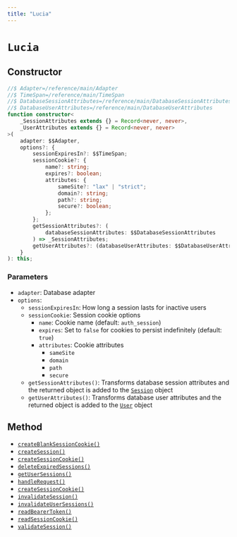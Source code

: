 ```yaml
---
title: "Lucia"
---
```


# `Lucia`

## Constructor

```ts
//$ Adapter=/reference/main/Adapter
//$ TimeSpan=/reference/main/TimeSpan
//$ DatabaseSessionAttributes=/reference/main/DatabaseSessionAttributes
//$ DatabaseUserAttributes=/reference/main/DatabaseUserAttributes
function constructor<
	_SessionAttributes extends {} = Record<never, never>,
	_UserAttributes extends {} = Record<never, never>
>(
	adapter: $$Adapter,
	options?: {
		sessionExpiresIn?: $$TimeSpan;
		sessionCookie?: {
			name?: string;
			expires?: boolean;
			attributes: {
				sameSite?: "lax" | "strict";
				domain?: string;
				path?: string;
				secure?: boolean;
			};
		};
		getSessionAttributes?: (
			databaseSessionAttributes: $$DatabaseSessionAttributes
		) => _SessionAttributes;
		getUserAttributes?: (databaseUserAttributes: $$DatabaseUserAttributes) => _UserAttributes;
	}
): this;
```

### Parameters

-   `adapter`: Database adapter
-   `options`:
    -   `sessionExpiresIn`: How long a session lasts for inactive users
    -   `sessionCookie`: Session cookie options
        -   `name`: Cookie name (default: `auth_session`)
        -   `expires`: Set to `false` for cookies to persist indefinitely (default: `true`)
        -   `attributes`: Cookie attributes
            -   `sameSite`
            -   `domain`
            -   `path`
            -   `secure`
    -   `getSessionAttributes()`: Transforms database session attributes and the returned object is added to the [`Session`](/reference/main/Session) object
    -   `getUserAttributes()`: Transforms database user attributes and the returned object is added to the [`User`](/reference/main/User) object

## Method

-   [`createBlankSessionCookie()`](/reference/main/Lucia/createBlankSessionCookie)
-   [`createSession()`](/reference/main/Lucia/createSession)
-   [`createSessionCookie()`](/reference/main/Lucia/createSessionCookie)
-   [`deleteExpiredSessions()`](/reference/main/Lucia/deleteExpiredSessions)
-   [`getUserSessions()`](/reference/main/Lucia/getUserSessions)
-   [`handleRequest()`](/reference/main/Lucia/handleRequest)
-   [`createSessionCookie()`](/reference/main/Lucia/createSessionCookie)
-   [`invalidateSession()`](/reference/main/Lucia/invalidateSession)
-   [`invalidateUserSessions()`](/reference/main/Lucia/invalidateUserSessions)
-   [`readBearerToken()`](/reference/main/Lucia/readBearerToken)
-   [`readSessionCookie()`](/reference/main/Lucia/readSessionCookie)
-   [`validateSession()`](/reference/main/Lucia/validateSession)

